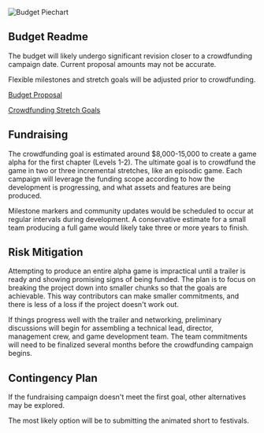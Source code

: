 ![Budget Piechart](https://github.com/jcongerkallas1/Folkvangr/blob/master/Budget/budget_piechart2.jpg)

## Budget Readme
The budget will likely undergo significant revision closer to a crowdfunding campaign date.  Current proposal amounts may not be accurate.

Flexible milestones and stretch goals will be adjusted prior to crowdfunding.

[Budget Proposal](https://docs.google.com/spreadsheets/d/1GkCL7yzXFakqMCULWRrPxNCTeMgtRffrsgK5qt7yyoU/edit?usp=sharing)

[Crowdfunding Stretch Goals](https://github.com/jcongerkallas1/Folkvangr/blob/master/Budget/Stretch%20Goals.md)

## Fundraising
The crowdfunding goal is estimated around $8,000-15,000 to create a game alpha for the first chapter (Levels 1-2).  The ultimate goal is to crowdfund the game in two or three incremental stretches, like an episodic game.  Each campaign will leverage the funding scope according to how the development is progressing, and what assets and features are being produced.  

Milestone markers and community updates would be scheduled to occur at regular intervals during development.  A conservative estimate for a small team producing a full game would likely take three or more years to finish.

## Risk Mitigation

Attempting to produce an entire alpha game is impractical until a trailer is ready and showing promising signs of being funded.  The plan is to focus on breaking the project down into smaller chunks so that the goals are achievable.  This way contributors can make smaller commitments, and there is less of a loss if the project doesn't work out.

If things progress well with the trailer and networking, preliminary discussions will begin for assembling a technical lead, director, management crew, and game development team.  The team commitments will need to be finalized several months before the crowdfunding campaign begins.

## Contingency Plan
If the fundraising campaign doesn't meet the first goal, other alternatives may be explored. 

The most likely option will be to submitting the animated short to festivals.


